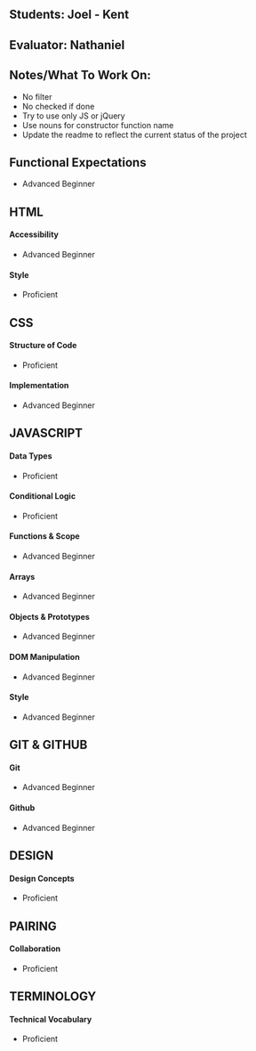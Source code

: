 ## Students: Joel - Kent
## Evaluator: Nathaniel
## Notes/What To Work On:

* No filter
* No checked if done
* Try to use only JS or jQuery
* Use nouns for constructor function name
* Update the readme to reflect the current status of the project

## Functional Expectations

* Advanced Beginner  

## HTML

#### Accessibility

* Advanced Beginner  

#### Style

* Proficient  

## CSS

#### Structure of Code

* Proficient  

#### Implementation

* Advanced Beginner  

## JAVASCRIPT

#### Data Types

* Proficient  

#### Conditional Logic

* Proficient  

#### Functions & Scope

* Advanced Beginner  

#### Arrays

* Advanced Beginner  

#### Objects & Prototypes

* Advanced Beginner  

#### DOM Manipulation

* Advanced Beginner  

#### Style

* Advanced Beginner  

## GIT & GITHUB

#### Git

* Advanced Beginner  

#### Github

* Advanced Beginner  

## DESIGN

#### Design Concepts

* Proficient  

## PAIRING

#### Collaboration

* Proficient  

## TERMINOLOGY

#### Technical Vocabulary

* Proficient
